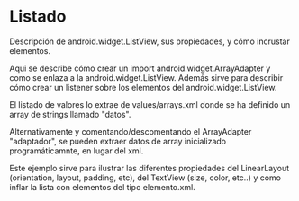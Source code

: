 # Listado
Descripción de android.widget.ListView, sus propiedades, y cómo incrustar elementos.

Aqui se describe cómo crear un import android.widget.ArrayAdapter y como se enlaza a la android.widget.ListView.
Además sirve para describir cómo crear un listener sobre los elementos del android.widget.ListView.

El listado de valores lo extrae de values/arrays.xml donde se ha definido un array de strings
llamado "datos".

Alternativamente y comentando/descomentando el ArrayAdapter "adaptador", se pueden extraer datos
de array inicializado programáticamnte, en lugar del xml.

Este ejemplo sirve para ilustrar las diferentes propiedades del LinearLayout (orientation, layout,
padding, etc), del TextView (size, color, etc..) y como inflar la lista con elementos del tipo
elemento.xml.